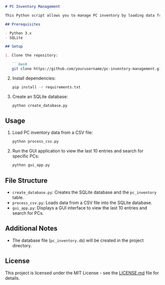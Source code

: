 
```markdown
# PC Inventory Management

This Python script allows you to manage PC inventory by loading data from CSV files into an SQLite database and providing a GUI interface to view the last 10 entries and search by serial number, memory serial, and board serial.

## Prerequisites

- Python 3.x
- SQLite

## Setup

1. Clone the repository:

   ```bash
   git clone https://github.com/yourusername/pc-inventory-management.git
   ```

2. Install dependencies:

   ```bash
   pip install -r requirements.txt
   ```

3. Create an SQLite database:

   ```bash
   python create_database.py
   ```

## Usage

1. Load PC inventory data from a CSV file:

   ```bash
   python process_csv.py
   ```

2. Run the GUI application to view the last 10 entries and search for specific PCs:

   ```bash
   python gui_app.py
   ```

## File Structure

- `create_database.py`: Creates the SQLite database and the `pc_inventory` table.
- `process_csv.py`: Loads data from a CSV file into the SQLite database.
- `gui_app.py`: Displays a GUI interface to view the last 10 entries and search for PCs.

## Additional Notes

- The database file (`pc_inventory.db`) will be created in the project directory.

## License

This project is licensed under the MIT License - see the [LICENSE.md](LICENSE.md) file for details.
```
